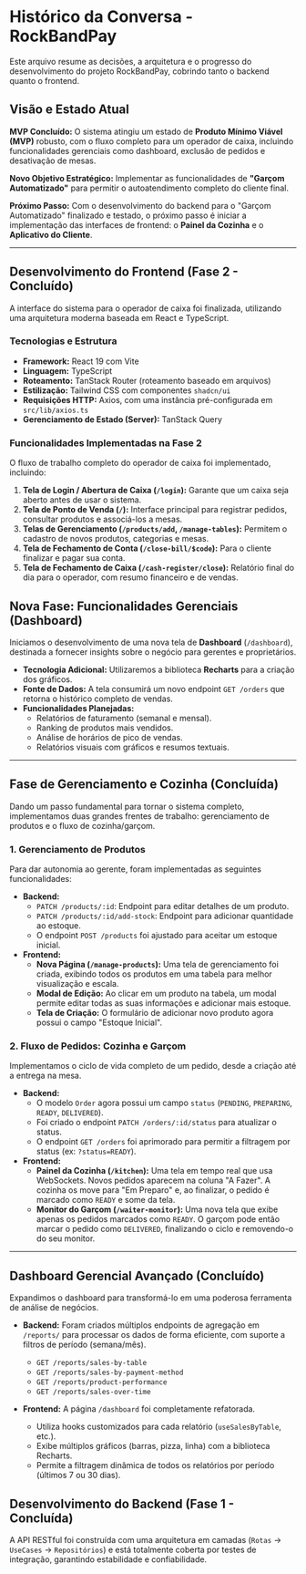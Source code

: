 # Histórico da Conversa - RockBandPay

Este arquivo resume as decisões, a arquitetura e o progresso do desenvolvimento do projeto RockBandPay, cobrindo tanto o backend quanto o frontend.

## Visão e Estado Atual

**MVP Concluído:** O sistema atingiu um estado de **Produto Mínimo Viável (MVP)** robusto, com o fluxo completo para um operador de caixa, incluindo funcionalidades gerenciais como dashboard, exclusão de pedidos e desativação de mesas.

**Novo Objetivo Estratégico:** Implementar as funcionalidades de **"Garçom Automatizado"** para permitir o autoatendimento completo do cliente final.

**Próximo Passo:** Com o desenvolvimento do backend para o "Garçom Automatizado" finalizado e testado, o próximo passo é iniciar a implementação das interfaces de frontend: o **Painel da Cozinha** e o **Aplicativo do Cliente**.

---

## Desenvolvimento do Frontend (Fase 2 - Concluído)

A interface do sistema para o operador de caixa foi finalizada, utilizando uma arquitetura moderna baseada em React e TypeScript.

### Tecnologias e Estrutura
- **Framework:** React 19 com Vite
- **Linguagem:** TypeScript
- **Roteamento:** TanStack Router (roteamento baseado em arquivos)
- **Estilização:** Tailwind CSS com componentes `shadcn/ui`
- **Requisições HTTP:** Axios, com uma instância pré-configurada em `src/lib/axios.ts`
- **Gerenciamento de Estado (Server):** TanStack Query

### Funcionalidades Implementadas na Fase 2

O fluxo de trabalho completo do operador de caixa foi implementado, incluindo:

1.  **Tela de Login / Abertura de Caixa (`/login`):** Garante que um caixa seja aberto antes de usar o sistema.
2.  **Tela de Ponto de Venda (`/`):** Interface principal para registrar pedidos, consultar produtos e associá-los a mesas.
3.  **Telas de Gerenciamento (`/products/add`, `/manage-tables`):** Permitem o cadastro de novos produtos, categorias e mesas.
4.  **Tela de Fechamento de Conta (`/close-bill/$code`):** Para o cliente finalizar e pagar sua conta.
5.  **Tela de Fechamento de Caixa (`/cash-register/close`):** Relatório final do dia para o operador, com resumo financeiro e de vendas.

## Nova Fase: Funcionalidades Gerenciais (Dashboard)

Iniciamos o desenvolvimento de uma nova tela de **Dashboard** (`/dashboard`), destinada a fornecer insights sobre o negócio para gerentes e proprietários.

- **Tecnologia Adicional:** Utilizaremos a biblioteca **Recharts** para a criação dos gráficos.
- **Fonte de Dados:** A tela consumirá um novo endpoint `GET /orders` que retorna o histórico completo de vendas.
- **Funcionalidades Planejadas:**
  - Relatórios de faturamento (semanal e mensal).
  - Ranking de produtos mais vendidos.
  - Análise de horários de pico de vendas.
  - Relatórios visuais com gráficos e resumos textuais.

---

## Fase de Gerenciamento e Cozinha (Concluída)

Dando um passo fundamental para tornar o sistema completo, implementamos duas grandes frentes de trabalho: gerenciamento de produtos e o fluxo de cozinha/garçom.

### 1. Gerenciamento de Produtos

Para dar autonomia ao gerente, foram implementadas as seguintes funcionalidades:

- **Backend:**
  - `PATCH /products/:id`: Endpoint para editar detalhes de um produto.
  - `PATCH /products/:id/add-stock`: Endpoint para adicionar quantidade ao estoque.
  - O endpoint `POST /products` foi ajustado para aceitar um estoque inicial.
- **Frontend:**
  - **Nova Página (`/manage-products`):** Uma tela de gerenciamento foi criada, exibindo todos os produtos em uma tabela para melhor visualização e escala.
  - **Modal de Edição:** Ao clicar em um produto na tabela, um modal permite editar todas as suas informações e adicionar mais estoque.
  - **Tela de Criação:** O formulário de adicionar novo produto agora possui o campo "Estoque Inicial".

### 2. Fluxo de Pedidos: Cozinha e Garçom

Implementamos o ciclo de vida completo de um pedido, desde a criação até a entrega na mesa.

- **Backend:**
  - O modelo `Order` agora possui um campo `status` (`PENDING`, `PREPARING`, `READY`, `DELIVERED`).
  - Foi criado o endpoint `PATCH /orders/:id/status` para atualizar o status.
  - O endpoint `GET /orders` foi aprimorado para permitir a filtragem por status (ex: `?status=READY`).
- **Frontend:**
  - **Painel da Cozinha (`/kitchen`):** Uma tela em tempo real que usa WebSockets. Novos pedidos aparecem na coluna "A Fazer". A cozinha os move para "Em Preparo" e, ao finalizar, o pedido é marcado como `READY` e some da tela.
  - **Monitor do Garçom (`/waiter-monitor`):** Uma nova tela que exibe apenas os pedidos marcados como `READY`. O garçom pode então marcar o pedido como `DELIVERED`, finalizando o ciclo e removendo-o do seu monitor.

---

## Dashboard Gerencial Avançado (Concluído)

Expandimos o dashboard para transformá-lo em uma poderosa ferramenta de análise de negócios.

- **Backend:** Foram criados múltiplos endpoints de agregação em `/reports/` para processar os dados de forma eficiente, com suporte a filtros de período (semana/mês).
  - `GET /reports/sales-by-table`
  - `GET /reports/sales-by-payment-method`
  - `GET /reports/product-performance`
  - `GET /reports/sales-over-time`

- **Frontend:** A página `/dashboard` foi completamente refatorada.
  - Utiliza hooks customizados para cada relatório (`useSalesByTable`, etc.).
  - Exibe múltiplos gráficos (barras, pizza, linha) com a biblioteca Recharts.
  - Permite a filtragem dinâmica de todos os relatórios por período (últimos 7 ou 30 dias).

## Desenvolvimento do Backend (Fase 1 - Concluída)

A API RESTful foi construída com uma arquitetura em camadas (`Rotas` -> `UseCases` -> `Repositórios`) e está totalmente coberta por testes de integração, garantindo estabilidade e confiabilidade.
